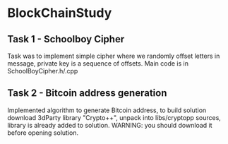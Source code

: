# BlockChainStudy

## Task 1 - Schoolboy Cipher
Task was to implement simple cipher where we randomly offset letters in message, private key is a sequence of offsets.
Main code is in SchoolBoyCipher.h/.cpp

## Task 2 - Bitcoin address generation
Implemented algorithm to generate Bitcoin address, to build solution download 3dParty library "Crypto++", unpack into libs/cryptopp sources, library is already added to solution.
WARNING: you should download it before opening solution.
